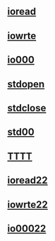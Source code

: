 ## [ioread](utils/ioread/ioread.man)
## [iowrte](utils/iowrte/iowrte.man)
## [io000](utils/io000/io000.man)
## [stdopen](utils/stdopen/stdopen.man)
## [stdclose](utils/stdclose/stdclose.man)
## [std00](utils/std00/std00.man)
## [TTTT](utils/TTTT/TTTT.man)
## [ioread22](utils/ioread22/ioread22.man)
## [iowrte22](utils/iowrte22/iowrte22.man)
## [io00022](utils/io00022/io00022.man)

